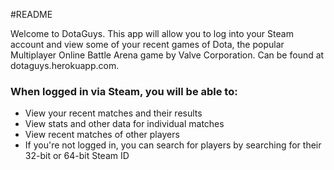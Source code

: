 #README

Welcome to DotaGuys.  This app will allow you to log into your Steam account and view some of your recent games of Dota, the popular Multiplayer Online Battle Arena game by Valve Corporation.  Can be found at dotaguys.herokuapp.com.

### When logged in via Steam, you will be able to:
* View your recent matches and their results
* View stats and other data for individual matches
* View recent matches of other players
* If you're not logged in, you can search for players by searching for their 32-bit or 64-bit Steam ID
